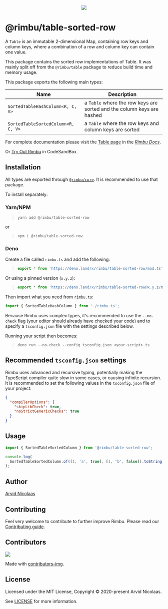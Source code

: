 <p align="center">
    <img src="https://github.com/rimbu-org/rimbu/raw/main/assets/rimbu_logo.svg" />
</p>

# @rimbu/table-sorted-row

A `Table` is an immutable 2-dimensional Map, containing row keys and column keys, where a combination of a row and column key can contain one value.

This package contains the sorted row implementations of Table. It was mainly split off from the `@rimbu/table` package to reduce build time and memory usage.

This package exports the following main types:

| Name                               | Description                                                            |
| ---------------------------------- | ---------------------------------------------------------------------- |
| `SortedTableHashColumn<R, C, V>`   | a `Table` where the row keys are sorted and the column keys are hashed |
| `SortedTableSortedColumn<R, C, V>` | a `Table` where the row keys and column keys are sorted                |

For complete documentation please visit the [Table page](https://rimbu.org/docs/collections/table) in the _[Rimbu Docs](https://rimbu.org)_.

Or [Try Out Rimbu](https://codesandbox.io/s/github/vitoke/rimbu-sandbox/tree/main?previewwindow=console&view=split&editorsize=65&moduleview=1&module=/src/index.ts) in CodeSandBox.

## Installation

All types are exported through [`@rimbu/core`](../core). It is recommended to use that package.

To install separately:

### Yarn/NPM

> `yarn add @rimbu/table-sorted-row`

or

> `npm i @rimbu/table-sorted-row`

### Deno

Create a file called `rimbu.ts` and add the following:

> ```ts
> export * from 'https://deno.land/x/rimbu/table-sorted-row/mod.ts';
> ```

Or using a pinned version (`x.y.z`):

> ```ts
> export * from 'https://deno.land/x/rimbu/table-sorted-row@x.y.z/mod.ts';
> ```

Then import what you need from `rimbu.ts`:

```ts
import { SortedTableHashColumn } from './rimbu.ts';
```

Because Rimbu uses complex types, it's recommended to use the `--no-check` flag (your editor should already have checked your code) and to specify a `tsconfig.json` file with the settings described below.

Running your script then becomes:

> `deno run --no-check --config tsconfig.json <your-script>.ts`

## Recommended `tsconfig.json` settings

Rimbu uses advanced and recursive typing, potentially making the TypeScript compiler quite slow in some cases, or causing infinite recursion. It is recommended to set the following values in the `tsconfig.json` file of your project:

```json
{
  "compilerOptions": {
    "skipLibCheck": true,
    "noStrictGenericChecks": true
  }
}
```

## Usage

```ts
import { SortedTableSortedColumn } from '@rimbu/table-sorted-row';

console.log(
  SortedTableSortedColumn.of([1, 'a', true], [1, 'b', false]).toString()
);
```

## Author

[Arvid Nicolaas](https://github.com/vitoke)

## Contributing

Feel very welcome to contribute to further improve Rimbu. Please read our [Contributing guide](../../CONTRIBUTING.md).

## Contributors

<img src = "https://contrib.rocks/image?repo=vitoke/iternal"/>

Made with [contributors-img](https://contrib.rocks).

## License

Licensed under the MIT License, Copyright © 2020-present Arvid Nicolaas.

See [LICENSE](./LICENSE) for more information.
